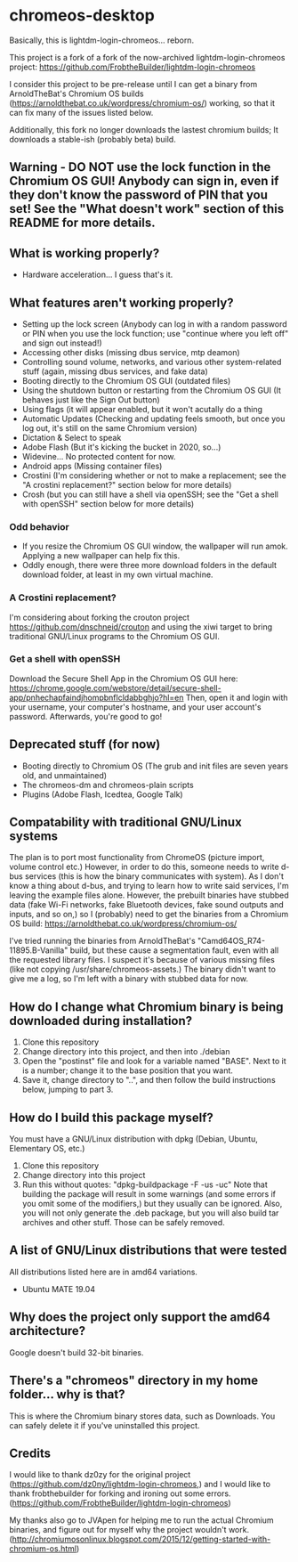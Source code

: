 # chromeos-desktop

Basically, this is lightdm-login-chromeos... reborn.

This project is a fork of a fork of the now-archived lightdm-login-chromeos project: https://github.com/FrobtheBuilder/lightdm-login-chromeos

I consider this project to be pre-release until I can get a binary from ArnoldTheBat's Chromium OS builds (https://arnoldthebat.co.uk/wordpress/chromium-os/) working, so that it can fix many of the issues listed below. 

Additionally, this fork no longer downloads the lastest chromium builds; It downloads a stable-ish (probably beta) build.

## Warning - DO NOT use the lock function in the Chromium OS GUI! Anybody can sign in, even if they don't know the password of PIN that you set! See the "What doesn't work" section of this README for more details.

## What is working properly?
 
* Hardware acceleration... I guess that's it.

## What features aren't working properly?

* Setting up the lock screen (Anybody can log in with a random password or PIN when you use the lock function; use "continue where you left off" and sign out instead!)
* Accessing other disks (missing dbus service, mtp deamon)
* Controlling sound volume, networks, and various other system-related stuff (again, missing dbus services, and fake data)
* Booting directly to the Chromium OS GUI (outdated files)
* Using the shutdown button or restarting from the Chromium OS GUI (It behaves just like the Sign Out button)
* Using flags (it will appear enabled, but it won't acutally do a thing
* Automatic Updates (Checking and updating feels smooth, but once you log out, it's still on the same Chromium version)
* Dictation & Select to speak
* Adobe Flash (But it's kicking the bucket in 2020, so...)
* Widevine... No protected content for now.
* Android apps (Missing container files)
* Crostini (I'm considering whether or not to make a replacement; see the "A crostini replacement?" section below for more details)
* Crosh (but you can still have a shell via openSSH; see the "Get a shell with openSSH" section below for more details)

### Odd behavior

* If you resize the Chromium OS GUI window, the wallpaper will run amok. Applying a new wallpaper can help fix this.
* Oddly enough, there were three more download folders in the default download folder, at least in my own virtual machine.

### A Crostini replacement?

I'm considering about forking the crouton project https://github.com/dnschneid/crouton and using the xiwi target to bring traditional GNU/Linux programs to the Chromium OS GUI.
 
### Get a shell with openSSH 

Download the Secure Shell App in the Chromium OS GUI here: https://chrome.google.com/webstore/detail/secure-shell-app/pnhechapfaindjhompbnflcldabbghjo?hl=en
Then, open it and login with your username, your computer's hostname, and your user account's password. Afterwards, you're good to go!

## Deprecated stuff (for now)

* Booting directly to Chromium OS (The grub and init files are seven years old, and unmaintained)
* The chromeos-dm and chromeos-plain scripts
* Plugins (Adobe Flash, Icedtea, Google Talk)

## Compatability with traditional GNU/Linux systems

The plan is to port most functionality from ChromeOS (picture import, volume control etc.) However, in order to do this, someone needs to write d-bus services (this is how the binary communicates with system). As I don't know a thing about d-bus, and trying to learn how to write said services, I'm leaving the example files alone.
However, the prebuilt binaries have stubbed data (fake Wi-Fi networks, fake Bluetooth devices, fake sound outputs and inputs, and so on,) so I (probably) need to get the binaries from a Chromium OS build: https://arnoldthebat.co.uk/wordpress/chromium-os/

I've tried running the binaries from ArnoldTheBat's "Camd64OS_R74-11895.B-Vanilla" build, but these cause a segmentation fault, even with all the requested library files. I suspect it's because of various missing files (like not copying /usr/share/chromeos-assets.)
The binary didn't want to give me a log, so I'm left with a binary with stubbed data for now.

## How do I change what Chromium binary is being downloaded during installation?

1. Clone this repository
2. Change directory into this project, and then into ./debian
3. Open the "postinst" file and look for a variable named "BASE". Next to it is a number; change it to the base position that you want.
4. Save it, change directory to "..", and then follow the build instructions below, jumping to part 3.

## How do I build this package myself?
You must have a GNU/Linux distribution with dpkg (Debian, Ubuntu, Elementary OS, etc.)

1. Clone this repository
2. Change directory into this project
3. Run this without quotes: "dpkg-buildpackage -F -us -uc"
Note that building the package will result in some warnings (and some errors if you omit some of the modifiers,) but they usually can be ignored.
Also, you will not only generate the .deb package, but you will also build tar archives and other stuff. Those can be safely removed.

## A list of GNU/Linux distributions that were tested
All distributions listed here are in amd64 variations.

* Ubuntu MATE 19.04
 
## Why does the project only support the amd64 architecture?

Google doesn't build 32-bit binaries.

## There's a "chromeos" directory in my home folder... why is that?

This is where the Chromium binary stores data, such as Downloads. You can safely delete it if you've uninstalled this project.

## Credits

I would like to thank dz0zy for the original project (https://github.com/dz0ny/lightdm-login-chromeos,) and I would like to thank frobthebuilder for forking and ironing out some errors. (https://github.com/FrobtheBuilder/lightdm-login-chromeos)

My thanks also go to JVApen for helping me to run the actual Chromium binaries, and figure out for myself why the project wouldn't work. (http://chromiumosonlinux.blogspot.com/2015/12/getting-started-with-chromium-os.html)
